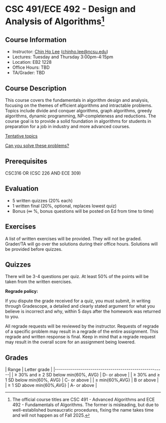# CSC 491/ECE 492 - Design and Analysis of Algorithms[^1]

## Course Information

- Instructor: [Chin Ho Lee](https://chinholee.github.io/) (chinho.lee@ncsu.edu)
- Lectures: Tuesday and Thursday 3:00pm-4:15pm
- Location: EB2 1228
- Office Hours:  TBD
- TA/Grader: TBD

## Course Description

This course covers the fundamentals in algorithm design and analysis, focusing on the themes of efficient algorithms and intractable problems.  Topics include divide and conquer algorithms, graph algorithms, greedy algorithms, dynamic programming, NP-completeness and reductions.  The course goal is to provide a solid foundation in algorithms for students in preparation for a job in industry and more advanced courses.


[Tentative topics](https://docs.google.com/spreadsheets/d/1X6hj10Pu_uYqfe0C2fZF-kVA_2OSmwFpOe8ZguE8SFE/edit?usp=sharing)

[Can you solve these problems?](examples.md)

## Prerequisites

CSC316 OR (CSC 226 AND ECE 309)

## Evaluation

- 5 written quizzes (20% each)
- 1 written final (20%, optional, replaces lowest quiz)
- Bonus (∞ %, bonus questions will be posted on Ed from time to time)

## Exercises

A list of written exercises will be provided.  They will not be graded.  Grader/TA will go over the solutions during their office hours.  Solutions will be provided before quizzes.

## Quizzes

There will be 3-4 questions per quiz.  At least 50% of the points will be taken from the written exercises.

**Regrade policy:**

If you dispute the grade received for a quiz, you must submit, in writing through Gradescope, a detailed and clearly stated argument for what you believe is incorrect and why, within 5 days after the homework was returned to you.

All regrade requests will be reviewed by the instructor.  Requests of regrade of a specific problem may result in a regrade of the entire assignment. This regrade and written response is final. Keep in mind that a regrade request may result in the overall score for an assignment being lowered.

## Grades

| Range                                  | Letter grade |
|-------------------------------------------------------|
| ≥ 30% and ≥ 2 SD below min{60%, AVG}   | D- or above  |
| ≥ 30% and ≥ 1 SD below min{60%, AVG}   | C- or above  |
| ≥ min{60%,AVG}                         | B  or above  |
| ≥ 1 SD above min{60%,AVG}              | A- or above  |

[^1]: The official course titles are CSC 491 - Advanced Algorithms and ECE 492 - Fundamentals of Algorithms.  The former is misleading, but due to well-established bureaucratic procedures, fixing the name takes time and will not happen as of Fall 2025.

